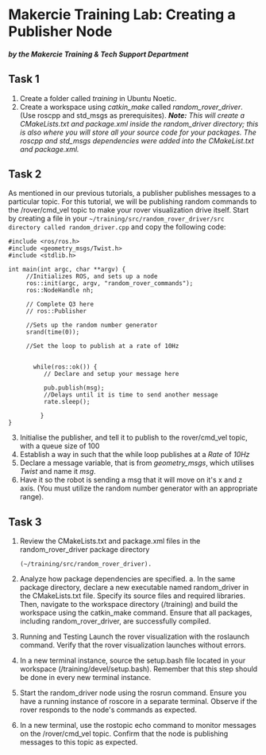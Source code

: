 # Makercie Training Lab: Creating a Publisher Node
##### by the Makercie Training & Tech Support Department

## Task 1
1. Create a folder called *training* in Ubuntu Noetic.
2. Create a workspace using *catkin_make* called *random_rover_driver*. (Use roscpp and std_msgs as prerequisites).
***Note:** This will create a CMakeLists.txt and package.xml inside the random_driver directory; this is also where you will store all your source code for your packages. The roscpp and std_msgs  dependencies were added into the CMakeList.txt and package.xml.*


## Task 2
As mentioned in our previous tutorials, a publisher publishes messages to a particular topic. For this tutorial, we will be publishing random commands to the /rover/cmd_vel topic to make your rover visualization drive itself. Start by creating a file in your
`~/training/src/random_rover_driver/src directory called random_driver.cpp`
and copy the following code:
```
#include <ros/ros.h>
#include <geometry_msgs/Twist.h> 
#include <stdlib.h> 

int main(int argc, char **argv) {
     //Initializes ROS, and sets up a node
     ros::init(argc, argv, "random_rover_commands");
     ros::NodeHandle nh;

     // Complete Q3 here
     // ros::Publisher 

     //Sets up the random number generator
     srand(time(0));

     //Set the loop to publish at a rate of 10Hz
     

       while(ros::ok()) {
          // Declare and setup your message here         
          
          pub.publish(msg);
          //Delays until it is time to send another message
          rate.sleep();

         }
}
```
3. Initialise the publisher, and tell it to publish to the rover/cmd_vel topic, with a queue size of 100
4. Establish a way in such that the while loop publishes at a *Rate* of *10Hz*
5. Declare a message variable, that is from *geometry_msgs*, which utilises *Twist* and name it *msg*.
6. Have it so the robot is sending a msg that it will move on it's x and z axis. (You must utilize the random number generator with an appropriate range).

## Task 3
1. Review the CMakeLists.txt and package.xml files in the random_rover_driver package directory
   ```
   (~/training/src/random_rover_driver).
   ```
  
4. Analyze how package dependencies are specified.
     a. In the same package directory, declare a new executable named random_driver in the CMakeLists.txt file. Specify its source files and required libraries. Then, navigate to the workspace directory (/training) and build the workspace using the catkin_make command. Ensure that all packages, including random_rover_driver, are successfully compiled.


5. Running and Testing
Launch the rover visualization with the roslaunch command. Verify that the rover visualization launches without errors.

6. In a new terminal instance, source the setup.bash file located in your workspace (/training/devel/setup.bash). Remember that this step should be done in every new terminal instance.

7. Start the random_driver node using the rosrun command. Ensure you have a running instance of roscore in a separate terminal. Observe if the rover responds to the node's commands as expected.

8. In a new terminal, use the rostopic echo command to monitor messages on the /rover/cmd_vel topic. Confirm that the node is publishing messages to this topic as expected.

